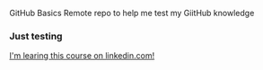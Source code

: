 GitHub Basics
Remote repo to help me test my GiitHub knowledge
### Just testing
[I'm learing this course on linkedin.com!](http://www.linkedin.com)
